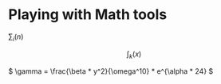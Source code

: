 # Playing with Math tools

$\sum_{i} (n)$

$$
\int_{k} (x)
$$

$ \gamma = \frac{\beta * y^2}{\omega^10} * e^{\alpha * 24} $
